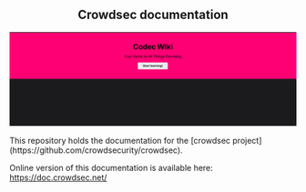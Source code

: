 
<div align="center">

## Crowdsec documentation
![alt text](index-demo.png)

</div>
This repository holds the documentation for the [crowdsec project](https://github.com/crowdsecurity/crowdsec).

Online version of this documentation is available here: https://doc.crowdsec.net/
